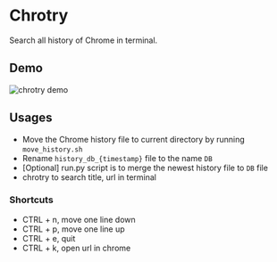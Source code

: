 # Chrotry

Search all history of Chrome in terminal.


## Demo
![chrotry demo](https://github.com/huxiaoxu2019/chrotry/blob/main/assets/demo.gif)

## Usages

- Move the Chrome history file to current directory by running `move_history.sh`
- Rename `history_db_{timestamp}` file to the name `DB`
- [Optional] run.py script is to merge the newest history file to `DB` file
- chrotry to search title, url in terminal

### Shortcuts

- CTRL + n, move one line down
- CTRL + p, move one line up
- CTRL + e, quit
- CTRL + k, open url in chrome
